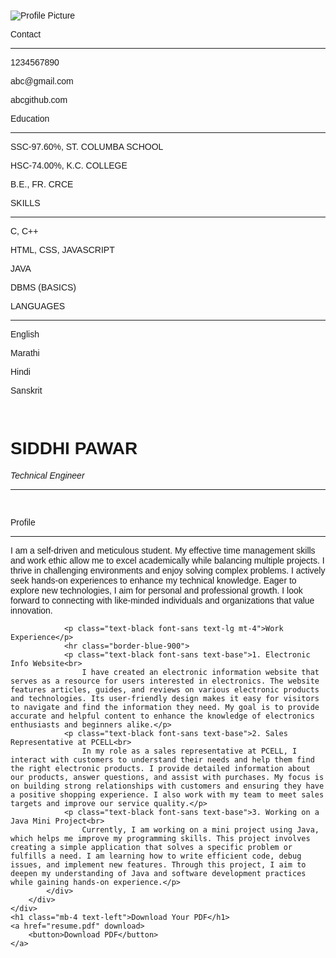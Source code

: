 <!DOCTYPE html>
<html lang="en">
<head>
    <meta charset="UTF-8">
    <meta name="viewport" content="width=device-width, initial-scale=1.0">
    <script src="https://cdn.tailwindcss.com"></script>
    <title>Resume</title>
    <style>
        body {
            font-family: Arial, sans-serif;
            margin-top: 50px;
        }
        button {
            padding: 10px 20px;
            font-size: 16px;
            cursor: pointer;
            background-color: #4CAF50; /* Green */
            color: white;
            border: none;
            border-radius: 5px;
        }
        button:hover {
            background-color: #45a049; /* Darker green */
        }
    </style>
</head>
<body class="flex flex-col items-center p-10 bg-gray-100">
    <div class="flex mb-10"> 
        <div class="border-2 border-blue-600 w-90">
            <div class="flex flex-col bg-blue-900 shadow-md p-8 h-full">
                <div class="flex items-center mb-4">
                    <img src="WhatsApp Image 2024-10-22 at 10.32.46.jpeg" alt="Profile Picture" class="rounded-full w-24 h-24 mb-4">
                </div>
                <p class="text-white font-sans text-base">Contact</p>
                <hr class="border-white">
                <p class="text-white font-sans text-base">1234567890</p>
                <p class="text-white font-sans text-base">abc@gmail.com</p>
                <p class="text-white font-sans text-base">abcgithub.com</p>
                <p class="text-white font-sans text-lg mt-4">Education</p>
                <hr class="border-white">
                <p class="text-white font-sans text-base">SSC-97.60%, ST. COLUMBA SCHOOL</p>
                <p class="text-white font-sans text-base">HSC-74.00%, K.C. COLLEGE</p>
                <p class="text-white font-sans text-base">B.E., FR. CRCE</p>
                <p class="text-white font-sans text-lg mt-4">SKILLS</p>
                <hr class="border-white">
                <p class="text-white font-sans text-base">C, C++</p>
                <p class="text-white font-sans text-base">HTML, CSS, JAVASCRIPT</p>
                <p class="text-white font-sans text-base">JAVA</p>
                <p class="text-white font-sans text-base">DBMS (BASICS)</p>
                <p class="text-white font-sans text-lg mt-4">LANGUAGES</p>
                <hr class="border-white">
                <p class="text-white font-sans text-base">English</p>
                <p class="text-white font-sans text-base">Marathi</p>
                <p class="text-white font-sans text-base">Hindi</p>
                <p class="text-white font-sans text-base">Sanskrit</p>
            </div>
        </div>
        <div class="border-2 border-blue-600 w-84">
            <div class="flex flex-col bg-beige shadow-md p-8 h-full">
                <br>
                <h1 class="text-black-2000 font-sans text-2xl">SIDDHI PAWAR</h1>
                <i class="text-black-2000 font-sans text-xl">Technical Engineer</i>
                <BR>
                <hr class="border-blue-900 border-t-4 w-1/2">
                <br>
                <p class="text-black font-sans text-base">Profile</p>
                <hr class="border-blue-900">
                <p class="text-black font-sans text-base">I am a self-driven and meticulous student. My effective time management skills and work ethic allow me to excel academically while balancing multiple projects. I thrive in challenging environments and enjoy solving complex problems. I actively seek hands-on experiences to enhance my technical knowledge. Eager to explore new technologies, I aim for personal and professional growth. I look forward to connecting with like-minded individuals and organizations that value innovation.</p>
                
                <p class="text-black font-sans text-lg mt-4">Work Experience</p>
                <hr class="border-blue-900">
                <p class="text-black font-sans text-base">1. Electronic Info Website<br>
                    I have created an electronic information website that serves as a resource for users interested in electronics. The website features articles, guides, and reviews on various electronic products and technologies. Its user-friendly design makes it easy for visitors to navigate and find the information they need. My goal is to provide accurate and helpful content to enhance the knowledge of electronics enthusiasts and beginners alike.</p>
                <p class="text-black font-sans text-base">2. Sales Representative at PCELL<br>
                    In my role as a sales representative at PCELL, I interact with customers to understand their needs and help them find the right electronic products. I provide detailed information about our products, answer questions, and assist with purchases. My focus is on building strong relationships with customers and ensuring they have a positive shopping experience. I also work with my team to meet sales targets and improve our service quality.</p>
                <p class="text-black font-sans text-base">3. Working on a Java Mini Project<br>
                    Currently, I am working on a mini project using Java, which helps me improve my programming skills. This project involves creating a simple application that solves a specific problem or fulfills a need. I am learning how to write efficient code, debug issues, and implement new features. Through this project, I aim to deepen my understanding of Java and software development practices while gaining hands-on experience.</p>
            </div>
        </div>
    </div>
    <h1 class="mb-4 text-left">Download Your PDF</h1> 
    <a href="resume.pdf" download>
        <button>Download PDF</button>
    </a>
</body>
</html>


